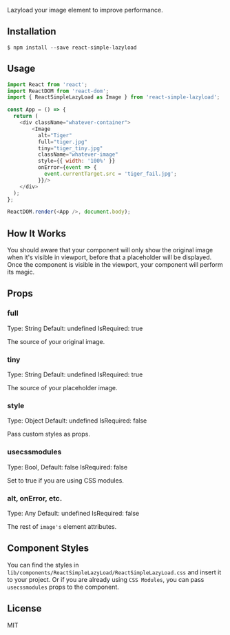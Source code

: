 Lazyload your image element to improve performance.
 
## Installation

```
$ npm install --save react-simple-lazyload
```

## Usage

```javascript
import React from 'react';
import ReactDOM from 'react-dom';
import { ReactSimpleLazyLoad as Image } from 'react-simple-lazyload';

const App = () => {
  return (
    <div className="whatever-container">
        <Image 
          alt="Tiger"
          full="tiger.jpg" 
          tiny="tiger_tiny.jpg" 
          className="whatever-image" 
          style={{ width: '100%' }}
          onError={event => {
            event.currentTarget.src = 'tiger_fail.jpg';
          }}/>
    </div>
  );
};

ReactDOM.render(<App />, document.body);
```

## How It Works

You should aware that your component will only show the original image when it's visible in viewport, before that a placeholder will be displayed. Once the component is visible in the viewport, your component will perform its magic.

## Props

### full

Type: String Default: undefined IsRequired: true

The source of your original image.

### tiny

Type: String Default: undefined IsRequired: true

The source of your placeholder image.

### style

Type: Object Default: undefined IsRequired: false

Pass custom styles as props.

### usecssmodules
Type: Bool, Default: false IsRequired: false

Set to true if you are using CSS modules.

### alt, onError, etc.

Type: Any Default: undefined IsRequired: false

The rest of `image's` element attributes.

## Component Styles

You can find the styles in `lib/components/ReactSimpleLazyLoad/ReactSimpleLazyLoad.css` and insert it to your project. Or if you are already using `CSS Modules`, you can pass `usecssmodules` props to the component.


## License

MIT
